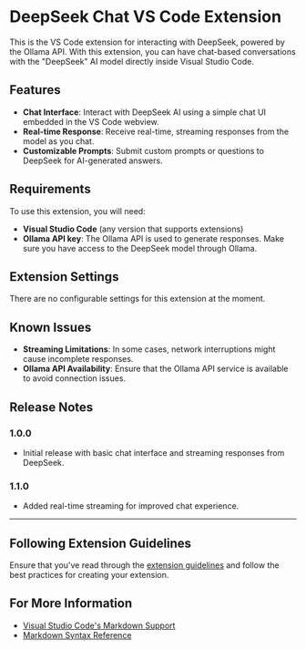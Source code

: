 # DeepSeek Chat VS Code Extension

This is the VS Code extension for interacting with DeepSeek, powered by the Ollama API. With this extension, you can have chat-based conversations with the "DeepSeek" AI model directly inside Visual Studio Code.

## Features

- **Chat Interface**: Interact with DeepSeek AI using a simple chat UI embedded in the VS Code webview.
- **Real-time Response**: Receive real-time, streaming responses from the model as you chat.
- **Customizable Prompts**: Submit custom prompts or questions to DeepSeek for AI-generated answers.

## Requirements

To use this extension, you will need:

- **Visual Studio Code** (any version that supports extensions)
- **Ollama API key**: The Ollama API is used to generate responses. Make sure you have access to the DeepSeek model through Ollama.

## Extension Settings

There are no configurable settings for this extension at the moment.

## Known Issues

- **Streaming Limitations**: In some cases, network interruptions might cause incomplete responses.
- **Ollama API Availability**: Ensure that the Ollama API service is available to avoid connection issues.

## Release Notes

### 1.0.0

- Initial release with basic chat interface and streaming responses from DeepSeek.

### 1.1.0

- Added real-time streaming for improved chat experience.

---

## Following Extension Guidelines

Ensure that you've read through the [extension guidelines](https://code.visualstudio.com/api/references/extension-guidelines) and follow the best practices for creating your extension.

## For More Information

- [Visual Studio Code's Markdown Support](http://code.visualstudio.com/docs/languages/markdown)
- [Markdown Syntax Reference](https://help.github.com/articles/markdown-basics/)
